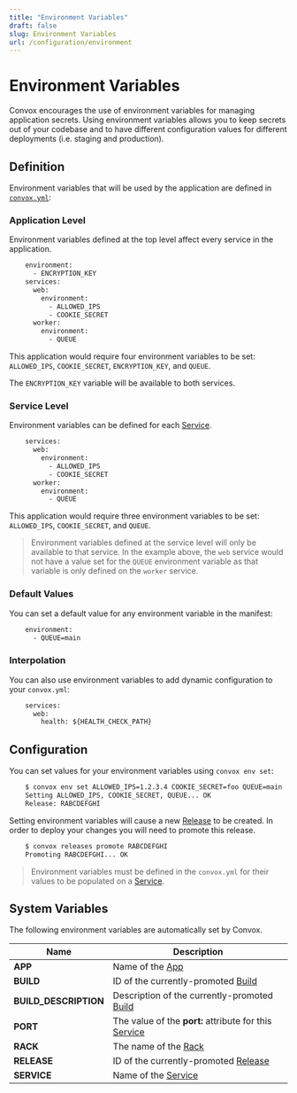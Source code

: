 ```yaml
---
title: "Environment Variables"
draft: false
slug: Environment Variables
url: /configuration/environment
---
```

# Environment Variables

Convox encourages the use of environment variables for managing application secrets. Using environment
variables allows you to keep secrets out of your codebase and to have different configuration values
for different deployments (i.e. staging and production).

## Definition

Environment variables that will be used by the application are defined in [`convox.yml`](/configuration/convox-yml):

### Application Level

Environment variables defined at the top level affect every service in the application.
```html
    environment:
      - ENCRYPTION_KEY
    services:
      web:
        environment:
          - ALLOWED_IPS
          - COOKIE_SECRET
      worker:
        environment:
          - QUEUE
```
This application would require four environment variables to be set: `ALLOWED_IPS`, `COOKIE_SECRET`, `ENCRYPTION_KEY`, and `QUEUE`.

The `ENCRYPTION_KEY` variable will be available to both services.

### Service Level

Environment variables can be defined for each [Service](/reference/primitives/app/service).
```html
    services:
      web:
        environment:
          - ALLOWED_IPS
          - COOKIE_SECRET
      worker:
        environment:
          - QUEUE
```
This application would require three environment variables to be set: `ALLOWED_IPS`, `COOKIE_SECRET`, and `QUEUE`.

> Environment variables defined at the service level will only be available to that service. In the example above,
> the `web` service would not have a value set for the `QUEUE` environment variable as that variable is only defined
> on the `worker` service.


### Default Values

You can set a default value for any environment variable in the manifest:
```html
    environment:
      - QUEUE=main
```
### Interpolation

You can also use environment variables to add dynamic configuration to your `convox.yml`:
```html
    services:
      web:
        health: ${HEALTH_CHECK_PATH}
```
## Configuration

You can set values for your environment variables using `convox env set`:
```html
    $ convox env set ALLOWED_IPS=1.2.3.4 COOKIE_SECRET=foo QUEUE=main
    Setting ALLOWED_IPS, COOKIE_SECRET, QUEUE... OK
    Release: RABCDEFGHI
```
Setting environment variables will cause a new [Release](/reference/primitives/app/release) to be created. In order to deploy
your changes you will need to promote this release.
```html
    $ convox releases promote RABCDEFGHI
    Promoting RABCDEFGHI... OK
```
> Environment variables must be defined in the `convox.yml` for their values to be populated on a
> [Service](/reference/primitives/app/service).

## System Variables

The following environment variables are automatically set by Convox.

| Name                | Description                                                                                   |
| ------------------- | --------------------------------------------------------------------------------------------- |
| **APP**               | Name of the [App](/reference/primitives/app)                                                |
| **BUILD**             | ID of the currently-promoted [Build](/reference/primitives/app/build)                    |
| **BUILD_DESCRIPTION** | Description of the currently-promoted [Build](/reference/primitives/app/build)           |
| **PORT**              | The value of the **port:** attribute for this [Service](/reference/primitives/app/service) |
| **RACK**              | The name of the [Rack](/reference/primitives/rack)                                       |
| **RELEASE**           | ID of the currently-promoted [Release](/reference/primitives/app/release)                |
| **SERVICE**           | Name of the [Service](/reference/primitives/app/service)                                 |
